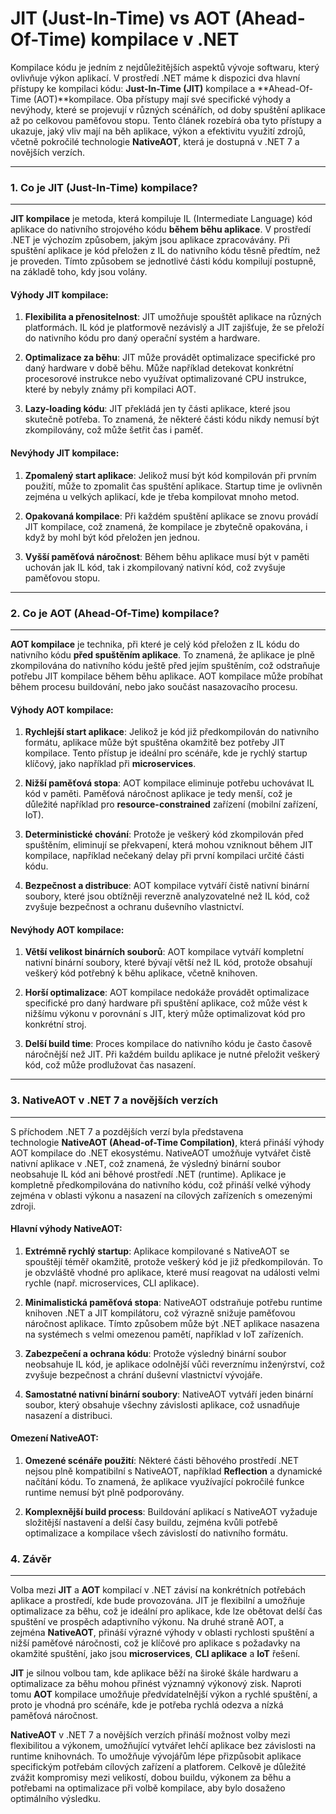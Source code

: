 JIT (Just-In-Time) vs AOT (Ahead-Of-Time) kompilace v .NET
==========================================================

Kompilace kódu je jedním z nejdůležitějších aspektů vývoje softwaru, který ovlivňuje výkon aplikací. V prostředí .NET máme k dispozici dva hlavní přístupy ke kompilaci kódu: **Just-In-Time (JIT)** kompilace a **Ahead-Of-Time (AOT)**kompilace. Oba přístupy mají své specifické výhody a nevýhody, které se projevují v různých scénářích, od doby spuštění aplikace až po celkovou paměťovou stopu. Tento článek rozebírá oba tyto přístupy a ukazuje, jaký vliv mají na běh aplikace, výkon a efektivitu využití zdrojů, včetně pokročilé technologie **NativeAOT**, která je dostupná v .NET 7 a novějších verzích.

* * * * *

### 1\. **Co je JIT (Just-In-Time) kompilace?**
-----------------------------------------------

**JIT kompilace** je metoda, která kompiluje IL (Intermediate Language) kód aplikace do nativního strojového kódu **během běhu aplikace**. V prostředí .NET je výchozím způsobem, jakým jsou aplikace zpracovávány. Při spuštění aplikace je kód přeložen z IL do nativního kódu těsně předtím, než je proveden. Tímto způsobem se jednotlivé části kódu kompilují postupně, na základě toho, kdy jsou volány.

#### Výhody JIT kompilace:

1.  **Flexibilita a přenositelnost**: JIT umožňuje spouštět aplikace na různých platformách. IL kód je platformově nezávislý a JIT zajišťuje, že se přeloží do nativního kódu pro daný operační systém a hardware.

2.  **Optimalizace za běhu**: JIT může provádět optimalizace specifické pro daný hardware v době běhu. Může například detekovat konkrétní procesorové instrukce nebo využívat optimalizované CPU instrukce, které by nebyly známy při kompilaci AOT.

3.  **Lazy-loading kódu**: JIT překládá jen ty části aplikace, které jsou skutečně potřeba. To znamená, že některé části kódu nikdy nemusí být zkompilovány, což může šetřit čas i paměť.

#### Nevýhody JIT kompilace:

1.  **Zpomalený start aplikace**: Jelikož musí být kód kompilován při prvním použití, může to zpomalit čas spuštění aplikace. Startup time je ovlivněn zejména u velkých aplikací, kde je třeba kompilovat mnoho metod.

2.  **Opakovaná kompilace**: Při každém spuštění aplikace se znovu provádí JIT kompilace, což znamená, že kompilace je zbytečně opakována, i když by mohl být kód přeložen jen jednou.

3.  **Vyšší paměťová náročnost**: Během běhu aplikace musí být v paměti uchován jak IL kód, tak i zkompilovaný nativní kód, což zvyšuje paměťovou stopu.

* * * * *

### 2\. **Co je AOT (Ahead-Of-Time) kompilace?**
------------------------------------------------

**AOT kompilace** je technika, při které je celý kód přeložen z IL kódu do nativního kódu **před spuštěním aplikace**. To znamená, že aplikace je plně zkompilována do nativního kódu ještě před jejím spuštěním, což odstraňuje potřebu JIT kompilace během běhu aplikace. AOT kompilace může probíhat během procesu buildování, nebo jako součást nasazovacího procesu.

#### Výhody AOT kompilace:

1.  **Rychlejší start aplikace**: Jelikož je kód již předkompilován do nativního formátu, aplikace může být spuštěna okamžitě bez potřeby JIT kompilace. Tento přístup je ideální pro scénáře, kde je rychlý startup klíčový, jako například při **microservices**.

2.  **Nižší paměťová stopa**: AOT kompilace eliminuje potřebu uchovávat IL kód v paměti. Paměťová náročnost aplikace je tedy menší, což je důležité například pro **resource-constrained** zařízení (mobilní zařízení, IoT).

3.  **Deterministické chování**: Protože je veškerý kód zkompilován před spuštěním, eliminují se překvapení, která mohou vzniknout během JIT kompilace, například nečekaný delay při první kompilaci určité části kódu.

4.  **Bezpečnost a distribuce**: AOT kompilace vytváří čistě nativní binární soubory, které jsou obtížněji reverzně analyzovatelné než IL kód, což zvyšuje bezpečnost a ochranu duševního vlastnictví.

#### Nevýhody AOT kompilace:

1.  **Větší velikost binárních souborů**: AOT kompilace vytváří kompletní nativní binární soubory, které bývají větší než IL kód, protože obsahují veškerý kód potřebný k běhu aplikace, včetně knihoven.

2.  **Horší optimalizace**: AOT kompilace nedokáže provádět optimalizace specifické pro daný hardware při spuštění aplikace, což může vést k nižšímu výkonu v porovnání s JIT, který může optimalizovat kód pro konkrétní stroj.

3.  **Delší build time**: Proces kompilace do nativního kódu je často časově náročnější než JIT. Při každém buildu aplikace je nutné přeložit veškerý kód, což může prodlužovat čas nasazení.

* * * * *

### 3\. **NativeAOT v .NET 7 a novějších verzích**
--------------------------------------------------

S příchodem .NET 7 a pozdějších verzí byla představena technologie **NativeAOT (Ahead-of-Time Compilation)**, která přináší výhody AOT kompilace do .NET ekosystému. NativeAOT umožňuje vytvářet čistě nativní aplikace v .NET, což znamená, že výsledný binární soubor neobsahuje IL kód ani běhové prostředí .NET (runtime). Aplikace je kompletně předkompilována do nativního kódu, což přináší velké výhody zejména v oblasti výkonu a nasazení na cílových zařízeních s omezenými zdroji.

#### Hlavní výhody NativeAOT:

1.  **Extrémně rychlý startup**: Aplikace kompilované s NativeAOT se spouštějí téměř okamžitě, protože veškerý kód je již předkompilován. To je obzvláště vhodné pro aplikace, které musí reagovat na události velmi rychle (např. microservices, CLI aplikace).

2.  **Minimalistická paměťová stopa**: NativeAOT odstraňuje potřebu runtime knihoven .NET a JIT kompilátoru, což výrazně snižuje paměťovou náročnost aplikace. Tímto způsobem může být .NET aplikace nasazena na systémech s velmi omezenou pamětí, například v IoT zařízeních.

3.  **Zabezpečení a ochrana kódu**: Protože výsledný binární soubor neobsahuje IL kód, je aplikace odolnější vůči reverznímu inženýrství, což zvyšuje bezpečnost a chrání duševní vlastnictví vývojáře.

4.  **Samostatné nativní binární soubory**: NativeAOT vytváří jeden binární soubor, který obsahuje všechny závislosti aplikace, což usnadňuje nasazení a distribuci.

#### Omezení NativeAOT:

1.  **Omezené scénáře použití**: Některé části běhového prostředí .NET nejsou plně kompatibilní s NativeAOT, například **Reflection** a dynamické načítání kódu. To znamená, že aplikace využívající pokročilé funkce runtime nemusí být plně podporovány.

2.  **Komplexnější build process**: Buildování aplikací s NativeAOT vyžaduje složitější nastavení a delší časy buildu, zejména kvůli potřebě optimalizace a kompilace všech závislostí do nativního formátu.

### 4\. **Závěr**
-----------------

Volba mezi **JIT** a **AOT** kompilací v .NET závisí na konkrétních potřebách aplikace a prostředí, kde bude provozována. JIT je flexibilní a umožňuje optimalizace za běhu, což je ideální pro aplikace, kde lze obětovat delší čas spuštění ve prospěch adaptivního výkonu. Na druhé straně AOT, a zejména **NativeAOT**, přináší výrazné výhody v oblasti rychlosti spuštění a nižší paměťové náročnosti, což je klíčové pro aplikace s požadavky na okamžité spuštění, jako jsou **microservices**, **CLI aplikace** a **IoT** řešení.

**JIT** je silnou volbou tam, kde aplikace běží na široké škále hardwaru a optimalizace za běhu mohou přinést významný výkonový zisk. Naproti tomu **AOT** kompilace umožňuje předvídatelnější výkon a rychlé spuštění, a proto je vhodná pro scénáře, kde je potřeba rychlá odezva a nízká paměťová náročnost.

**NativeAOT** v .NET 7 a novějších verzích přináší možnost volby mezi flexibilitou a výkonem, umožňující vytvářet lehčí aplikace bez závislosti na runtime knihovnách. To umožňuje vývojářům lépe přizpůsobit aplikace specifickým potřebám cílových zařízení a platforem. Celkově je důležité zvážit kompromisy mezi velikostí, dobou buildu, výkonem za běhu a potřebami na optimalizace při volbě kompilace, aby bylo dosaženo optimálního výsledku.